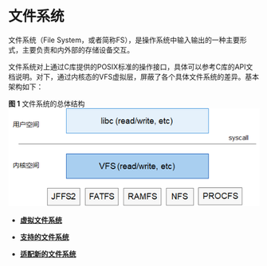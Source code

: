 # 文件系统<a name="ZH-CN_TOPIC_0000001079023774"></a>

文件系统（File System，或者简称FS），是操作系统中输入输出的一种主要形式，主要负责和内外部的存储设备交互。

文件系统对上通过C库提供的POSIX标准的操作接口，具体可以参考C库的API文档说明。对下，通过内核态的VFS虚拟层，屏蔽了各个具体文件系统的差异。基本架构如下：

**图 1**  文件系统的总体结构<a name="fig950992513313"></a>  
![](figure/文件系统的总体结构.png "文件系统的总体结构")

-   **[虚拟文件系统](kernel-small-bundles-fs-virtual.md)**  

-   **[支持的文件系统](kernel-small-bundles-fs-support.md)**  

-   **[适配新的文件系统](kernel-small-bundles-fs-new.md)**  


